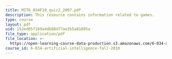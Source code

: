 ```yaml
---
title: MIT6_034F10_quiz2_2007.pdf
description: This resource contains information related to games.
type: course
layout: pdf
uid: 152ed05f169a4db08df7ae2b5a81895a
file_type: application/pdf
file_location: >-
  https://open-learning-course-data-production.s3.amazonaws.com/6-034-artificial-intelligence-fall-2010/152ed05f169a4db08df7ae2b5a81895a_MIT6_034F10_quiz2_2007.pdf
course_id: 6-034-artificial-intelligence-fall-2010
---
```

